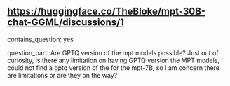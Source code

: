 ## https://huggingface.co/TheBloke/mpt-30B-chat-GGML/discussions/1

contains_question: yes

question_part: Are GPTQ version of the mpt models possible? Just out of curiosity, is there any limitation on having GPTQ version the MPT models, I could not find a gptq version of the for the mpt-7B, so I am concern there are limitations or are they on the way?